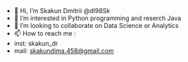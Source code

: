 - 👋 Hi, I’m Skakun Dmitrii @dI98Sk
- 👀 I’m interested in Python programming and reserch Java
- 💞️ I’m looking to collaborate on Data Science or Analytics
- 📫 How to reach me : 
-   inst: skakun_dr
-   mail: skakundima.458@gmail.com

<!---
dI98Sk/dI98Sk is a ✨ special ✨ repository because its `README.md` (this file) appears on your GitHub profile.
You can click the Preview link to take a look at your changes.
--->
